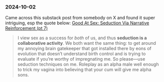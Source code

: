 ### 2024-10-02

Came across this substack post from somebody on X and found it super intriguing, esp the quote below: [Good At Sex: Seduction Via Narrative Reinforcement (pt 7)](https://aella.substack.com/p/good-at-sex-seduction-via-narrative)

> I view sex as a success for _both_ of us, and thus **seduction is a collaborative activity**. We both want the same thing: to get around my annoying brain gatekeeper that got installed there by eons of evolution that doesn’t understand birth control and is trying to evaluate if you’re worthy of impregnating me. So please—use seduction techniques on me. Roleplay as an alpha male well enough to trick my vagina into believing that your cum will give me alpha sons.

